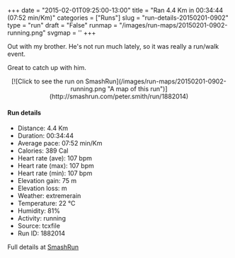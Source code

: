 +++
date = "2015-02-01T09:25:00-13:00"
title = "Ran 4.4 Km in 00:34:44 (07:52 min/Km)"
categories = ["Runs"]
slug = "run-details-20150201-0902"
type = "run"
draft = "False"
runmap = "/images/run-maps/20150201-0902-running.png"
svgmap = '<polyline points="89 52, 93 45, 96 39, 99 30, 88 27, 83 29, 81 26, 75 27, 75 29, 62 32, 52 36, 32 52, 13 69, 0 73, 15 67, 50 38, 62 32, 76 27, 90 27, 100 31, 97 36">'
+++

Out with my brother. He's not run much lately, so it was really a run/walk event. 

Great to catch up with him. 



<!--more-->

<center>
[![Click to see the run on SmashRun](/images/run-maps/20150201-0902-running.png "A map of this run")](http://smashrun.com/peter.smith/run/1882014)
</center>

#### Run details

* Distance: 4.4 Km
* Duration: 00:34:44
* Average pace: 07:52 min/Km
* Calories: 389 Cal
* Heart rate (ave): 107 bpm
* Heart rate (max): 107 bpm
* Heart rate (min): 107 bpm
* Elevation gain: 75 m
* Elevation loss:  m
* Weather: extremerain
* Temperature: 22 &deg;C
* Humidity: 81%
* Activity: running
* Source: tcxfile
* Run ID: 1882014

Full details at [SmashRun](http://smashrun.com/peter.smith/run/1882014)
